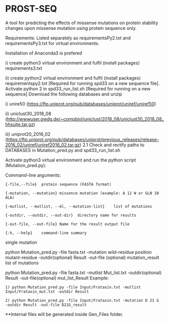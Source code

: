 # PROST-SEQ
A tool for predicting the effects of missense mutations on protein stability changes upon missense mutation using protein sequence only.

Requirements: Listed separately as requirementsPy2.txt and requirementsPy3.txt for virtual environments.

Installation of Anaconda3 is prefered

 i) create python3 virtual environment and fulfil (install packages) requirements3.txt

 ii) create python2 virtual environment and fulfil (install packages) requirementspy2.txt [Required for running spd33 on a new sequence file]. Activate python 2  in spd33_run_list.sh
[Required for running on a new sequence] Download the following databases and unzip

 i) unire50 (https://ftp.uniprot.org/pub/databases/uniprot/uniref/uniref50)

 ii) uniclust30_2018_08 (http://wwwuser.gwdg.de/~compbiol/uniclust/2018_08/uniclust30_2018_08_hhsuite.tar.gz)

 iii) uniprot20_2016_02 (https://ftp.uniprot.org/pub/databases/uniprot/previous_releases/release-2016_02/uniref/uniref2016_02.tar.gz)
2.1 Check and rectify paths to DATABASES in Mutation_pred.py and spd33_run_list.sh

Activate python3 virtual environment and run the python script (Mutation_pred.py):

Command-line arguments:

	{-file,--file}	protein sequence (FASTA format)

	{-mutation, --mutation}	missence mutation (example: A 12 W or GLN 10 ALA)

	{-mutlist, --mutlist, --ml, --mutation-list}	list of mutations

	{-outdir, --outdir, --out-dir}	directory name for results

	{-out-file, --out-file} Name for the result output file

	{-h, --help}	command-line summary
single mutation

python Mutation_pred.py -file fasta.txt -mutation wild-residue position mutant-residue  -outdir(optional) Result -out-file (optional) mutation_result
list of mutations

python Mutation_pred.py -file fasta.txt -mutlist Mut_list.txt -outdir(optional) Result -out-file(optional) mut_list_Result
Example:

	1) python Mutation_pred.py -file Input/Frataxin.txt -mutlist Input/Frataxin_mut.txt -outdir Result
	
	2) python Mutation_pred.py -file Input/Frataxin.txt -mutation D 21 G  -outdir Result -out-file D21G_result
**Internal files will be generated inside Gen_Files folder.
